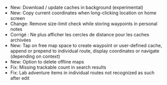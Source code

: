 - New: Download / update caches in background (experimental)
- New: Copy current coordinates when long-clicking location on home screen
- Change: Remove size-limit check while storing waypoints in personal notes
- Corrigé : Ne plus afficher les cercles de distance pour les caches archivées
- New: Tap on free map space to create waypoint or user-defined cache, append or prepend to individual route, display coordinates or navigate (depending on context)
- New: Option to delete offline maps
- Fix: Missing trackable count in search results
- Fix: Lab adventure items in individual routes not recognized as such after edit
